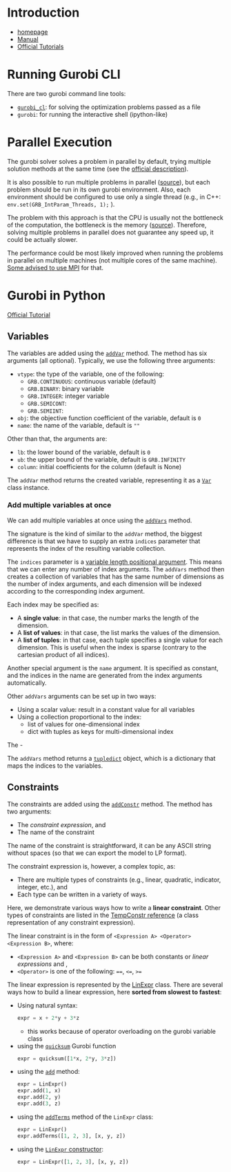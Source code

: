 # Introduction

- [homepage](https://www.gurobi.com/)
- [Manual](https://docs.gurobi.com/projects/optimizer/en/current/)
- [Official Tutorials](https://support.gurobi.com/hc/en-us/articles/14165975461393-Tutorials-Getting-Started-with-the-Gurobi-APIs)

# Running Gurobi CLI
There are two gurobi command line tools:

- [`gurobi_cl`](https://www.gurobi.com/documentation/current/refman/grb_command_line_tool.html): for solving the optimization problems passed as a file
- `gurobi`: for running the interactive shell (ipython-like)


# Parallel Execution
The gurobi solver solves a problem in parallel by default, trying multiple solution methods at the same time (see the [official description](https://www.gurobi.com/documentation/9.5/refman/concurrent_optimizer.html)).

It is also possible to run multiple problems in parallel ([source](https://support.gurobi.com/hc/en-us/community/posts/360055837711-Solving-different-models-in-parallel-C-OpenMP-)), but each problem should be run in its own gurobi environment. Also, each environment should be configured to use only a single thread (e.g., in C++: `env.set(GRB_IntParam_Threads, 1);` ). 

The problem with this approach is that the CPU is usually not the bottleneck of the computation, the bottleneck is the memory ([source](https://groups.google.com/g/gurobi/c/JcUxe0YibZQ)). Therefore, solving multiple problems in parallel does not guarantee any speed up, it could be actually slower.

The performance could be most likely improved when running the problems in parallel on multiple machines (not multiple cores of the same machine). [Some advised to use MPI](https://support.gurobi.com/hc/en-us/community/posts/360077591892-Solving-thousands-of-QP-parallelly-on-a-machine-) for that.


# Gurobi in Python
[Official Tutorial](https://support.gurobi.com/hc/en-us/articles/17278438215313-Tutorial-Getting-Started-with-the-Gurobi-Python-API)


## Variables
The variables are added using the [`addVar`](https://docs.gurobi.com/projects/optimizer/en/current/reference/python/model.html#Model.addVar) method. The method has six arguments (all optional). Typically, we use the following three arguments:

- `vtype`: the type of the variable, one of the following:
    - `GRB.CONTINUOUS`: continuous variable (default)
    - `GRB.BINARY`: binary variable
    - `GRB.INTEGER`: integer variable
    - `GRB.SEMICONT`:
    - `GRB.SEMIINT`:
- `obj`: the objective function coefficient of the variable, default is `0`
- `name`: the name of the variable, default is `""`

Other than that, the arguments are:
- `lb`: the lower bound of the variable, default is `0`
- `ub`: the upper bound of the variable, default is `GRB.INFINITY`
- `column`: initial coefficients for the column (default is None)

The `addVar` method returns the created variable, representing it as a [`Var`](https://docs.gurobi.com/projects/optimizer/en/current/reference/python/var.html#Var) class instance.

### Add multiple variables at once
We can add multiple variables at once using the [`addVars`](https://docs.gurobi.com/projects/optimizer/en/current/reference/python/model.html#Model.addVars) method.

The signature is the kind of similar to the `addVar` method, the biggest difference is that we have to supply an extra `indices` parameter that represents the index of the resulting variable collection. 

The `indices` parameter is a [variable length positional argument](Python%20Manual.md#variable-length-arguments). This means that we can enter any number of index arguments. The `addVars` method then creates a collection of variables that has the same number of dimensions as the number of index arguments, and each dimension will be indexed according to the corresponding index argument.

Each index may be specified as:

- A **single value**: in that case, the number marks the length of the dimension.
- A **list of values**: in that case, the list marks the values of the dimension.
- A **list of tuples**: in that case, each tuple specifies a single value for each dimension. This is useful when the index is sparse (contrary to the cartesian product of all indices).

Another special argument is the `name` argument. It is specified as constant, and the indices in the name are generated from the index arguments automatically.

Other `addVars` arguments can be set up in two ways:

- Using a scalar value: result in a constant value for all variables
- Using a collection proportional to the index:
    - list of values for one-dimensional index
    - dict with tuples as keys for multi-dimensional index

The 
    - 


The `addVars` method returns a [`tupledict`](https://docs.gurobi.com/projects/optimizer/en/current/reference/python/tupledict.html#tupledict) object, which is a dictionary that maps the indices to the variables.


## Constraints
The constraints are added using the [`addConstr`](https://docs.gurobi.com/projects/optimizer/en/current/reference/python/model.html#Model.addConstr) method. The method has two arguments:

- The *constraint expression*, and
- The name of the constraint

The name of the constraint is straightforward, it can be any ASCII string without spaces (so that we can export the model to LP format).

The constraint expression is, however, a complex topic, as:

- There are multiple types of constraints (e.g., linear, quadratic, indicator, integer, etc.), and
- Each type can be written in a variety of ways.

Here, we demonstrate various ways how to write a **linear constraint**. Other types of constraints are listed in the [TempConstr reference](https://docs.gurobi.com/projects/optimizer/en/current/reference/python/tempconstr.html#TempConstr) (a class representation of any constraint expression).

The linear constraint is in the form of `<Expression A> <Operator> <Expression B>`, where:

- `<Expression A>` and `<Expression B>` can be both constants or *linear expressions* and ,
- `<Operator>` is one of the following: `==`, `<=`, `>=`

The linear expression is represented by the [LinExpr](https://docs.gurobi.com/projects/optimizer/en/current/reference/python/linexpr.html#LinExpr) class. There are several ways how to build a linear expression, here **sorted from slowest to fastest**:

- Using natural syntax:
    ```Python
    expr = x + 2*y + 3*z
    ```
    - this works because of operator overloading on the gurobi variable class
- using the [`quicksum`](https://docs.gurobi.com/projects/optimizer/en/current/reference/python/func_global.html#quicksum) Gurobi function
    ```Python
    expr = quicksum([1*x, 2*y, 3*z])
    ```
- using the [`add`](https://docs.gurobi.com/projects/optimizer/en/current/reference/python/linexpr.html#LinExpr.add) method:
    ```Python
    expr = LinExpr()
    expr.add(1, x)
    expr.add(2, y)
    expr.add(3, z)
    ```
- using the [`addTerms`](https://docs.gurobi.com/projects/optimizer/en/current/reference/python/linexpr.html#LinExpr.addTerms) method of the `LinExpr` class:
    ```Python
    expr = LinExpr()
    expr.addTerms([1, 2, 3], [x, y, z])
    ```
- using the [`LinExpr` constructor](https://docs.gurobi.com/projects/optimizer/en/current/reference/python/linexpr.html#LinExpr.LinExpr):
    ```Python
    expr = LinExpr([1, 2, 3], [x, y, z])
    ```







